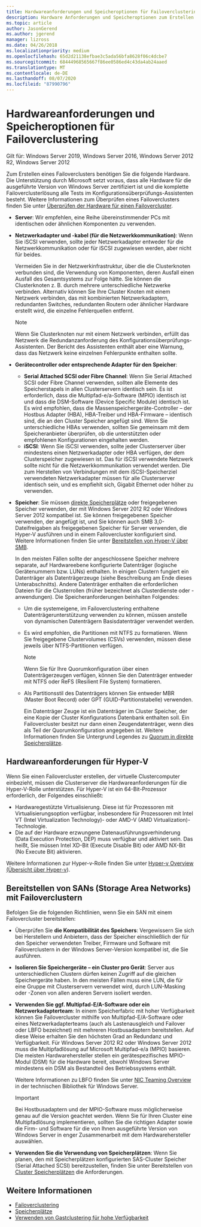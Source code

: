 ```yaml
---
title: Hardwareanforderungen und Speicheroptionen für Failoverclustering
description: Hardware Anforderungen und Speicheroptionen zum Erstellen eines Failoverclusters.
ms.topic: article
author: JasonGerend
ms.author: jgerend
manager: lizross
ms.date: 04/26/2018
ms.localizationpriority: medium
ms.openlocfilehash: 65d2d21138efbae3c5ada56bfa8628f06c4dcbe7
ms.sourcegitcommit: 68444968565667f86ee0586ed4c43da4ab24aaed
ms.translationtype: MT
ms.contentlocale: de-DE
ms.lasthandoff: 08/07/2020
ms.locfileid: "87990796"
---
```

# <a name="failover-clustering-hardware-requirements-and-storage-options"></a>Hardwareanforderungen und Speicheroptionen für Failoverclustering

Gilt für: Windows Server 2019, Windows Server 2016, Windows Server 2012 R2, Windows Server 2012

Zum Erstellen eines Failoverclusters benötigen Sie die folgende Hardware. Die Unterstützung durch Microsoft setzt voraus, dass alle Hardware für die ausgeführte Version von Windows Server zertifiziert ist und die komplette Failoverclusterlösung alle Tests im Konfigurationsüberprüfungs-Assistenten besteht. Weitere Informationen zum Überprüfen eines Failoverclusters finden Sie unter [Überprüfen der Hardware für einen Failovercluster](</previous-versions/windows/it-pro/windows-server-2012-r2-and-2012/jj134244(v%3dws.11)>).

- **Server**: Wir empfehlen, eine Reihe übereinstimmender PCs mit identischen oder ähnlichen Komponenten zu verwenden.
- **Netzwerkadapter und -kabel (für die Netzwerkkommunikation)**: Wenn Sie iSCSI verwenden, sollte jeder Netzwerkadapter entweder für die Netzwerkkommunikation oder für iSCSI zugewiesen werden, aber nicht für beides.

    Vermeiden Sie in der Netzwerkinfrastruktur, über die die Clusterknoten verbunden sind, die Verwendung von Komponenten, deren Ausfall einen Ausfall des Gesamtsystems zur Folge hätte. Sie können die Clusterknoten z. B. durch mehrere unterschiedliche Netzwerke verbinden. Alternativ können Sie Ihre Cluster Knoten mit einem Netzwerk verbinden, das mit kombinierten Netzwerkadaptern, redundanten Switches, redundanten Routern oder ähnlicher Hardware erstellt wird, die einzelne Fehlerquellen entfernt.

    >[!NOTE]
    >Wenn Sie Clusterknoten nur mit einem Netzwerk verbinden, erfüllt das Netzwerk die Redundanzanforderung des Konfigurationsüberprüfungs-Assistenten. Der Bericht des Assistenten enthält aber eine Warnung, dass das Netzwerk keine einzelnen Fehlerpunkte enthalten sollte.

- **Gerätecontroller oder entsprechende Adapter für den Speicher**:

  - **Serial Attached SCSI oder Fibre Channel**: Wenn Sie Serial Attached SCSI oder Fibre Channel verwenden, sollten alle Elemente des Speicherstapels in allen Clusterservern identisch sein. Es ist erforderlich, dass die Multipfad-e/a-Software (MPIO) identisch ist und dass die DSM-Software (Device Specific Module) identisch ist. Es wird empfohlen, dass die Massenspeichergeräte-Controller – der Hostbus Adapter (HBA), HBA-Treiber und HBA-Firmware – identisch sind, die an den Cluster Speicher angefügt sind. Wenn Sie unterschiedliche HBAs verwenden, sollten Sie gemeinsam mit dem Speicheranbieter überprüfen, ob die unterstützten oder empfohlenen Konfigurationen eingehalten werden.
  - **iSCSI**: Wenn Sie iSCSI verwenden, sollte jeder Clusterserver über mindestens einen Netzwerkadapter oder HBA verfügen, der dem Clusterspeicher zugewiesen ist. Das für iSCSI verwendete Netzwerk sollte nicht für die Netzwerkkommunikation verwendet werden. Die zum Herstellen von Verbindungen mit dem iSCSI-Speicherziel verwendeten Netzwerkadapter müssen für alle Clusterserver identisch sein, und es empfiehlt sich, Gigabit Ethernet oder höher zu verwenden.
- **Speicher**: Sie müssen [direkte Speicherplätze](../storage/storage-spaces/storage-spaces-direct-overview.md) oder freigegebenen Speicher verwenden, der mit Windows Server 2012 R2 oder Windows Server 2012 kompatibel ist. Sie können freigegebenen Speicher verwenden, der angefügt ist, und Sie können auch SMB 3,0-Dateifreigaben als freigegebenen Speicher für Server verwenden, die Hyper-V ausführen und in einem Failovercluster konfiguriert sind. Weitere Informationen finden Sie unter [Bereitstellen von Hyper-V über SMB](</previous-versions/windows/it-pro/windows-server-2012-r2-and-2012/jj134187(v%3dws.11)>).

    In den meisten Fällen sollte der angeschlossene Speicher mehrere separate, auf Hardwareebene konfigurierte Datenträger (logische Gerätenummern bzw. LUNs) enthalten. In einigen Clustern fungiert ein Datenträger als Datenträgerzeuge (siehe Beschreibung am Ende dieses Unterabschnitts). Andere Datenträger enthalten die erforderlichen Dateien für die Clusterrollen (früher bezeichnet als Clusterdienste oder -anwendungen). Die Speicheranforderungen beinhalten Folgendes:

  - Um die systemeigene, im Failoverclustering enthaltene Datenträgerunterstützung verwenden zu können, müssen anstelle von dynamischen Datenträgern Basisdatenträger verwendet werden.
  - Es wird empfohlen, die Partitionen mit NTFS zu formatieren. Wenn Sie freigegebene Clustervolumes (CSVs) verwenden, müssen diese jeweils über NTFS-Partitionen verfügen.

    >[!NOTE]
    >Wenn Sie für Ihre Quorumkonfiguration über einen Datenträgerzeugen verfügen, können Sie den Datenträger entweder mit NTFS oder ReFS (Resilient File System) formatieren.

  - Als Partitionsstil des Datenträgers können Sie entweder MBR (Master Boot Record) oder GPT (GUID-Partitionstabelle) verwenden.

    Ein Datenträger Zeuge ist ein Datenträger im Cluster Speicher, der eine Kopie der Cluster Konfigurations Datenbank enthalten soll. Ein Failovercluster besitzt nur dann einen Zeugendatenträger, wenn dies als Teil der Quorumkonfiguration angegeben ist. Weitere Informationen finden Sie Untergrund Legendes zu [Quorum in direkte Speicherplätze](../storage/storage-spaces/understand-quorum.md).

## <a name="hardware-requirements-for-hyper-v"></a>Hardwareanforderungen für Hyper-V

Wenn Sie einen Failovercluster erstellen, der virtuelle Clustercomputer einbezieht, müssen die Clusterserver die Hardwareanforderungen für die Hyper-V-Rolle unterstützen. Für Hyper-V ist ein 64-Bit-Prozessor erforderlich, der Folgendes einschließt:

- Hardwaregestützte Virtualisierung. Diese ist für Prozessoren mit Virtualisierungsoption verfügbar, insbesondere für Prozessoren mit Intel VT (Intel Virtualization Technology)- oder AMD-V (AMD Virtualization)-Technologie.
- Die auf der Hardware erzwungene Datenausführungsverhinderung (Data Execution Protection, DEP) muss verfügbar und aktiviert sein. Das heißt, Sie müssen Intel XD-Bit (Execute Disable Bit) oder AMD NX-Bit (No Execute Bit) aktivieren.

Weitere Informationen zur Hyper-v-Rolle finden Sie unter [Hyper-v Overview (Übersicht über Hyper-v](</previous-versions/windows/it-pro/windows-server-2012-r2-and-2012/hh831531(v%3dws.11)>)).

## <a name="deploying-storage-area-networks-with-failover-clusters"></a>Bereitstellen von SANs (Storage Area Networks) mit Failoverclustern

Befolgen Sie die folgenden Richtlinien, wenn Sie ein SAN mit einem Failovercluster bereitstellen:

- Überprüfen Sie **die Kompatibilität des Speichers**: Vergewissern Sie sich bei Herstellern und Anbietern, dass der Speicher einschließlich der für den Speicher verwendeten Treiber, Firmware und Software mit Failoverclustern in der Windows Server-Version kompatibel ist, die Sie ausführen.
- **Isolieren Sie Speichergeräte – ein Cluster pro Gerät**: Server aus unterschiedlichen Clustern dürfen keinen Zugriff auf die gleichen Speichergeräte haben. In den meisten Fällen muss eine LUN, die für eine Gruppe mit Clusterservern verwendet wird, durch LUN-Masking oder -Zonen von allen anderen Servern isoliert werden.
- **Verwenden Sie ggf. Multipfad-E/A-Software oder ein Netzwerkadapterteam**: In einem Speicherfabric mit hoher Verfügbarkeit können Sie Failovercluster mithilfe von Multipfad-E/A-Software oder eines Netzwerkadapterteams (auch als Lastenausgleich und Failover oder LBFO bezeichnet) mit mehreren Hostbusadaptern bereitstellen. Auf diese Weise erhalten Sie den höchsten Grad an Redundanz und Verfügbarkeit. Für Windows Server 2012 R2 oder Windows Server 2012 muss die Multipfadlösung auf Microsoft Multipfad-e/a (MPIO) basieren. Die meisten Hardwarehersteller stellen ein gerätespezifisches MPIO-Modul (DSM) für die Hardware bereit, obwohl Windows Server mindestens ein DSM als Bestandteil des Betriebssystems enthält.

    Weitere Informationen zu LBFO finden Sie unter [NIC Teaming Overview](../networking/technologies/nic-teaming/nic-teaming.md) in der technischen Bibliothek für Windows Server.

    >[!IMPORTANT]
    >Bei Hostbusadaptern und der MPIO-Software muss möglicherweise genau auf die Version geachtet werden. Wenn Sie für Ihren Cluster eine Multipfadlösung implementieren, sollten Sie die richtigen Adapter sowie die Firm- und Software für die von Ihnen ausgeführte Version von Windows Server in enger Zusammenarbeit mit dem Hardwarehersteller auswählen.

- **Verwenden Sie die Verwendung von Speicherplätzen**: Wenn Sie planen, den mit Speicherplätzen konfigurierten SAS-Cluster Speicher (Serial Attached SCSI) bereitzustellen, finden Sie unter Bereitstellen von [Cluster Speicherplätzen](</previous-versions/windows/it-pro/windows-server-2012-r2-and-2012/jj822937(v%3dws.11)>) die Anforderungen.

## <a name="more-information"></a>Weitere Informationen

- [Failoverclustering](./failover-clustering-overview.md)
- [Speicherplätze](</previous-versions/windows/it-pro/windows-server-2012-r2-and-2012/hh831739(v%3dws.11)>)
- [Verwenden von Gastclustering für hohe Verfügbarkeit](</previous-versions/windows/it-pro/windows-server-2012-r2-and-2012/dn440540(v%3dws.11)>)